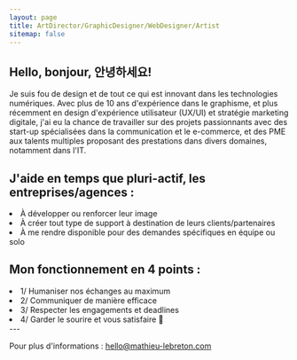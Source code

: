 ```yaml
---
layout: page
title: ArtDirector/GraphicDesigner/WebDesigner/Artist
sitemap: false
---
```


## Hello, bonjour, 안녕하세요!

Je suis fou de design et de tout ce qui est innovant dans les technologies numériques. Avec plus de 10 ans d'expérience dans le graphisme, et plus récemment en design d'expérience utilisateur (UX/UI) et stratégie marketing digitale, j'ai eu la chance de travailler sur des projets passionnants avec des start-up spécialisées dans la communication et le e-commerce, et des PME aux talents multiples proposant des prestations dans divers domaines, notamment dans l'IT.


## J'aide en temps que pluri-actif, les entreprises/agences :
  <li>À développer ou renforcer leur image</li>
  <li>À créer tout type de support à destination de leurs clients/partenaires</li>
  <li>À me rendre disponible pour des demandes spécifiques en équipe ou solo</li>


## Mon fonctionnement en 4 points :

  <li>1/ Humaniser nos échanges au maximum</li>
  <li>2/ Communiquer de manière efficace</li>
  <li>3/ Respecter les engagements et deadlines</li>
  <li>4/ Garder le sourire et vous satisfaire 🤗 </li>
---


Pour plus d'informations : [hello@mathieu-lebreton.com](mailto:hello@mathieu-lebreton.com/)
